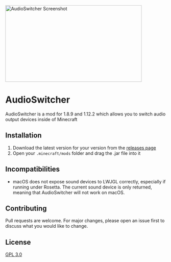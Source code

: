 <img width="427" height="240" src="https://raw.githubusercontent.com/cbyrneee/AudioSwitcher/master/.github/images/screenshot.png" alt="AudioSwitcher Screenshot"/>

# AudioSwitcher

AudioSwitcher is a mod for 1.8.9 and 1.12.2 which allows you to switch audio output devices inside of Minecraft

## Installation

1. Download the latest version for your version from
   the [releases page](https://github.com/dreamhopping/AudioSwitcher/releases)
2. Open your ``.minecraft/mods`` folder and drag the .jar file into it

## Incompatibilities
- macOS does not expose sound devices to LWJGL correctly, especially if running under Rosetta. The current sound device is only returned, meaning that AudioSwitcher will not work on macOS.

## Contributing

Pull requests are welcome. For major changes, please open an issue first to discuss what you would like to change.

## License

[GPL 3.0](https://choosealicense.com/licenses/gpl-3.0)
